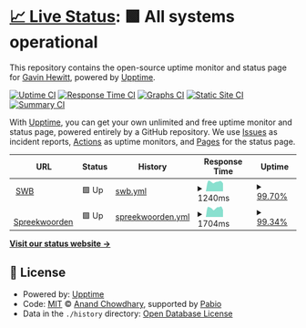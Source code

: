 # [📈 Live Status](https://gavinhewitt.github.io/upptime): <!--live status--> **🟩 All systems operational**

This repository contains the open-source uptime monitor and status page for [Gavin Hewitt](https://gavinhewitt.github.io/upptime), powered by [Upptime](https://github.com/upptime/upptime).

[![Uptime CI](https://github.com/gavinhewitt/upptime/workflows/Uptime%20CI/badge.svg)](https://github.com/gavinhewitt/upptime/actions?query=workflow%3A%22Uptime+CI%22)
[![Response Time CI](https://github.com/gavinhewitt/upptime/workflows/Response%20Time%20CI/badge.svg)](https://github.com/gavinhewitt/upptime/actions?query=workflow%3A%22Response+Time+CI%22)
[![Graphs CI](https://github.com/gavinhewitt/upptime/workflows/Graphs%20CI/badge.svg)](https://github.com/gavinhewitt/upptime/actions?query=workflow%3A%22Graphs+CI%22)
[![Static Site CI](https://github.com/gavinhewitt/upptime/workflows/Static%20Site%20CI/badge.svg)](https://github.com/gavinhewitt/upptime/actions?query=workflow%3A%22Static+Site+CI%22)
[![Summary CI](https://github.com/gavinhewitt/upptime/workflows/Summary%20CI/badge.svg)](https://github.com/gavinhewitt/upptime/actions?query=workflow%3A%22Summary+CI%22)

With [Upptime](https://upptime.js.org), you can get your own unlimited and free uptime monitor and status page, powered entirely by a GitHub repository. We use [Issues](https://github.com/gavinhewitt/upptime/issues) as incident reports, [Actions](https://github.com/gavinhewitt/upptime/actions) as uptime monitors, and [Pages](https://gavinhewitt.github.io/upptime) for the status page.

<!--start: status pages-->
<!-- This summary is generated by Upptime (https://github.com/upptime/upptime) -->
<!-- Do not edit this manually, your changes will be overwritten -->
<!-- prettier-ignore -->
| URL | Status | History | Response Time | Uptime |
| --- | ------ | ------- | ------------- | ------ |
| <img alt="" src="https://icons.duckduckgo.com/ip3/straatwoordenboek.nl.ico" height="13"> [SWB](https://straatwoordenboek.nl) | 🟩 Up | [swb.yml](https://github.com/gavinhewitt/upptime/commits/HEAD/history/swb.yml) | <details><summary><img alt="Response time graph" src="./graphs/swb/response-time-week.png" height="20"> 1240ms</summary><br><a href="https://gavinhewitt.github.io/upptime/history/swb"><img alt="Response time 1076" src="https://img.shields.io/endpoint?url=https%3A%2F%2Fraw.githubusercontent.com%2Fgavinhewitt%2Fupptime%2FHEAD%2Fapi%2Fswb%2Fresponse-time.json"></a><br><a href="https://gavinhewitt.github.io/upptime/history/swb"><img alt="24-hour response time 1626" src="https://img.shields.io/endpoint?url=https%3A%2F%2Fraw.githubusercontent.com%2Fgavinhewitt%2Fupptime%2FHEAD%2Fapi%2Fswb%2Fresponse-time-day.json"></a><br><a href="https://gavinhewitt.github.io/upptime/history/swb"><img alt="7-day response time 1240" src="https://img.shields.io/endpoint?url=https%3A%2F%2Fraw.githubusercontent.com%2Fgavinhewitt%2Fupptime%2FHEAD%2Fapi%2Fswb%2Fresponse-time-week.json"></a><br><a href="https://gavinhewitt.github.io/upptime/history/swb"><img alt="30-day response time 1551" src="https://img.shields.io/endpoint?url=https%3A%2F%2Fraw.githubusercontent.com%2Fgavinhewitt%2Fupptime%2FHEAD%2Fapi%2Fswb%2Fresponse-time-month.json"></a><br><a href="https://gavinhewitt.github.io/upptime/history/swb"><img alt="1-year response time 1076" src="https://img.shields.io/endpoint?url=https%3A%2F%2Fraw.githubusercontent.com%2Fgavinhewitt%2Fupptime%2FHEAD%2Fapi%2Fswb%2Fresponse-time-year.json"></a></details> | <details><summary><a href="https://gavinhewitt.github.io/upptime/history/swb">99.70%</a></summary><a href="https://gavinhewitt.github.io/upptime/history/swb"><img alt="All-time uptime 99.98%" src="https://img.shields.io/endpoint?url=https%3A%2F%2Fraw.githubusercontent.com%2Fgavinhewitt%2Fupptime%2FHEAD%2Fapi%2Fswb%2Fuptime.json"></a><br><a href="https://gavinhewitt.github.io/upptime/history/swb"><img alt="24-hour uptime 97.92%" src="https://img.shields.io/endpoint?url=https%3A%2F%2Fraw.githubusercontent.com%2Fgavinhewitt%2Fupptime%2FHEAD%2Fapi%2Fswb%2Fuptime-day.json"></a><br><a href="https://gavinhewitt.github.io/upptime/history/swb"><img alt="7-day uptime 99.70%" src="https://img.shields.io/endpoint?url=https%3A%2F%2Fraw.githubusercontent.com%2Fgavinhewitt%2Fupptime%2FHEAD%2Fapi%2Fswb%2Fuptime-week.json"></a><br><a href="https://gavinhewitt.github.io/upptime/history/swb"><img alt="30-day uptime 99.88%" src="https://img.shields.io/endpoint?url=https%3A%2F%2Fraw.githubusercontent.com%2Fgavinhewitt%2Fupptime%2FHEAD%2Fapi%2Fswb%2Fuptime-month.json"></a><br><a href="https://gavinhewitt.github.io/upptime/history/swb"><img alt="1-year uptime 99.98%" src="https://img.shields.io/endpoint?url=https%3A%2F%2Fraw.githubusercontent.com%2Fgavinhewitt%2Fupptime%2FHEAD%2Fapi%2Fswb%2Fuptime-year.json"></a></details>
| <img alt="" src="https://icons.duckduckgo.com/ip3/spreekwoorden.nl.ico" height="13"> [Spreekwoorden](https://spreekwoorden.nl) | 🟩 Up | [spreekwoorden.yml](https://github.com/gavinhewitt/upptime/commits/HEAD/history/spreekwoorden.yml) | <details><summary><img alt="Response time graph" src="./graphs/spreekwoorden/response-time-week.png" height="20"> 1704ms</summary><br><a href="https://gavinhewitt.github.io/upptime/history/spreekwoorden"><img alt="Response time 793" src="https://img.shields.io/endpoint?url=https%3A%2F%2Fraw.githubusercontent.com%2Fgavinhewitt%2Fupptime%2FHEAD%2Fapi%2Fspreekwoorden%2Fresponse-time.json"></a><br><a href="https://gavinhewitt.github.io/upptime/history/spreekwoorden"><img alt="24-hour response time 5512" src="https://img.shields.io/endpoint?url=https%3A%2F%2Fraw.githubusercontent.com%2Fgavinhewitt%2Fupptime%2FHEAD%2Fapi%2Fspreekwoorden%2Fresponse-time-day.json"></a><br><a href="https://gavinhewitt.github.io/upptime/history/spreekwoorden"><img alt="7-day response time 1704" src="https://img.shields.io/endpoint?url=https%3A%2F%2Fraw.githubusercontent.com%2Fgavinhewitt%2Fupptime%2FHEAD%2Fapi%2Fspreekwoorden%2Fresponse-time-week.json"></a><br><a href="https://gavinhewitt.github.io/upptime/history/spreekwoorden"><img alt="30-day response time 1053" src="https://img.shields.io/endpoint?url=https%3A%2F%2Fraw.githubusercontent.com%2Fgavinhewitt%2Fupptime%2FHEAD%2Fapi%2Fspreekwoorden%2Fresponse-time-month.json"></a><br><a href="https://gavinhewitt.github.io/upptime/history/spreekwoorden"><img alt="1-year response time 793" src="https://img.shields.io/endpoint?url=https%3A%2F%2Fraw.githubusercontent.com%2Fgavinhewitt%2Fupptime%2FHEAD%2Fapi%2Fspreekwoorden%2Fresponse-time-year.json"></a></details> | <details><summary><a href="https://gavinhewitt.github.io/upptime/history/spreekwoorden">99.34%</a></summary><a href="https://gavinhewitt.github.io/upptime/history/spreekwoorden"><img alt="All-time uptime 93.82%" src="https://img.shields.io/endpoint?url=https%3A%2F%2Fraw.githubusercontent.com%2Fgavinhewitt%2Fupptime%2FHEAD%2Fapi%2Fspreekwoorden%2Fuptime.json"></a><br><a href="https://gavinhewitt.github.io/upptime/history/spreekwoorden"><img alt="24-hour uptime 96.81%" src="https://img.shields.io/endpoint?url=https%3A%2F%2Fraw.githubusercontent.com%2Fgavinhewitt%2Fupptime%2FHEAD%2Fapi%2Fspreekwoorden%2Fuptime-day.json"></a><br><a href="https://gavinhewitt.github.io/upptime/history/spreekwoorden"><img alt="7-day uptime 99.34%" src="https://img.shields.io/endpoint?url=https%3A%2F%2Fraw.githubusercontent.com%2Fgavinhewitt%2Fupptime%2FHEAD%2Fapi%2Fspreekwoorden%2Fuptime-week.json"></a><br><a href="https://gavinhewitt.github.io/upptime/history/spreekwoorden"><img alt="30-day uptime 99.79%" src="https://img.shields.io/endpoint?url=https%3A%2F%2Fraw.githubusercontent.com%2Fgavinhewitt%2Fupptime%2FHEAD%2Fapi%2Fspreekwoorden%2Fuptime-month.json"></a><br><a href="https://gavinhewitt.github.io/upptime/history/spreekwoorden"><img alt="1-year uptime 93.82%" src="https://img.shields.io/endpoint?url=https%3A%2F%2Fraw.githubusercontent.com%2Fgavinhewitt%2Fupptime%2FHEAD%2Fapi%2Fspreekwoorden%2Fuptime-year.json"></a></details>

<!--end: status pages-->

[**Visit our status website →**](https://gavinhewitt.github.io/upptime)

## 📄 License

- Powered by: [Upptime](https://github.com/upptime/upptime)
- Code: [MIT](./LICENSE) © [Anand Chowdhary](https://anandchowdhary.com), supported by [Pabio](https://pabio.com)
- Data in the `./history` directory: [Open Database License](https://opendatacommons.org/licenses/odbl/1-0/)
